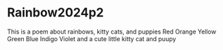 # Rainbow2024p2
This is a poem about rainbows, kitty cats, and puppies
Red
Orange
Yellow 
Green
Blue
Indigo
Violet
and a cute little kitty cat and puupy 
